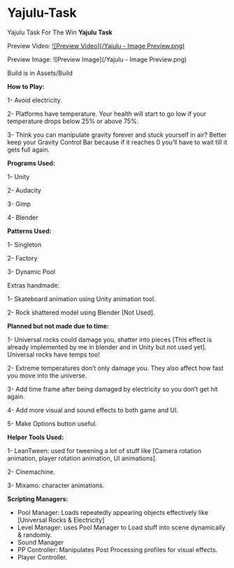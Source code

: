 # Yajulu-Task
 Yajulu Task For The Win
**Yajulu Task**

Preview Video: 
[![Preview Video](/Yajulu - Image Preview.png)](https://drive.google.com/file/d/1HAbimHyvOq5dFE4UPJgvAZYVmgKd6yZw/view?usp=sharing)



Preview Image:
![Preview Image](/Yajulu - Image Preview.png)


Build is in Assets/Build


**How to Play:**

1-	Avoid electricity.

2-	Platforms have temperature.  Your health will start to go low if your temperature drops below 25% or above 75%.

3-	Think you can manipulate gravity forever and stuck yourself in air? Better keep your Gravity Control Bar because if it reaches 0 you’ll have to wait till it gets full again.


**Programs Used:**

1-	Unity

2-	Audacity

3-	Gimp

4-	Blender


**Patterns Used:**

1-	Singleton

2-	Factory

3-	Dynamic Pool


Extras handmade:

1-	Skateboard animation using Unity animation tool.

2-	Rock shattered model using Blender [Not Used].


**Planned but not made due to time:**

1-	Universal rocks could damage you, shatter into pieces [This effect is already implemented by me in blender and in Unity but not used yet]. Universal rocks have temps too!

2-	Extreme temperatures don’t only damage you. They also affect how fast you move into the universe.

3-	Add time frame after being damaged by electricity so you don’t get hit again.

4-	Add more visual and sound effects to both game and UI.

5-	Make Options button useful.


**Helper Tools Used:**

1-	LeanTween: used for tweening a lot of stuff like [Camera rotation animation, player rotation animation, UI animations].

2-	Cinemachine.

3-	Mixamo: character animations.


**Scripting Managers:**

-	Pool Manager: Loads repeatedly appearing objects effectively like [Universal Rocks & Electricity]
-	Level Manager: uses Pool Manager to Load stuff into scene dynamically & randomly.
-	Sound Manager
-	PP Controller: Manipulates Post Processing profiles for visual effects.
-	Player Controller.
